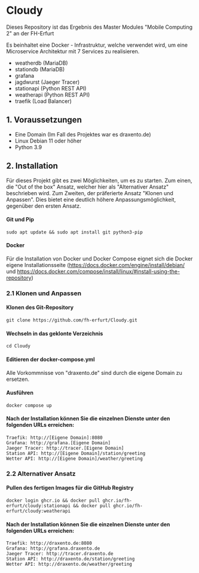 # Cloudy

Dieses Repository ist das Ergebnis des Master Modules "Mobile Computing 2" an der FH-Erfurt

Es beinhaltet eine Docker - Infrastruktur, welche verwendet wird, um eine Microservice Architektur mit 7 Services zu
realisieren.

- weatherdb (MariaDB)
- stationdb (MariaDB)
- grafana
- jagdwurst (Jaeger Tracer)
- stationapi (Python REST API)
- weatherapi (Python REST API)
- traefik (Load Balancer)

## 1. Voraussetzungen

- Eine Domain (Im Fall des Projektes war es draxento.de)
- Linux Debian 11 oder höher
- Python 3.9

## 2. Installation

Für dieses Projekt gibt es zwei Möglichkeiten, um es zu starten.
Zum einen, die "Out of the box" Ansatz, welcher hier als "Alternativer Ansatz" beschrieben wird.
Zum Zweiten, der präferierte Ansatz "Klonen und Anpassen". Dies bietet eine deutlich höhere Anpassungsmöglichkeit,
gegenüber den ersten Ansatz.

#### Git und Pip

```
sudo apt update && sudo apt install git python3-pip
```

#### Docker

Für die Installation von Docker und Docker Compose eignet sich die Docker eigene
Installationsseite (https://docs.docker.com/engine/install/debian/
und https://docs.docker.com/compose/install/linux/#install-using-the-repository)

### 2.1 Klonen und Anpassen

#### Klonen des Git-Repository

```
git clone https://github.com/fh-erfurt/Cloudy.git
```

#### Wechseln in das geklonte Verzeichnis
```
cd Cloudy
```

#### Editieren der docker-compose.yml

Alle Vorkommnisse von "draxento.de" sind durch die eigene Domain zu ersetzen.

#### Ausführen 
```
docker compose up
```

#### Nach der Installation können Sie die einzelnen Dienste unter den folgenden URLs erreichen:

```
Traefik: http://[Eigene Domain]:8080
Grafana: http://grafana.[Eigene Domain]
Jaeger Tracer: http://tracer.[Eigene Domain]
Station API: http://[Eigene Domain]/station/greeting
Wetter API: http://[Eigene Domain]/weather/greeting
```

### 2.2 Alternativer Ansatz

#### Pullen des fertigen Images für die GitHub Registry

```
docker login ghcr.io && docker pull ghcr.io/fh-erfurt/cloudy:stationapi && docker pull ghcr.io/fh-erfurt/cloudy:weatherapi
```

#### Nach der Installation können Sie die einzelnen Dienste unter den folgenden URLs erreichen:

```
Traefik: http://draxento.de:8080
Grafana: http://grafana.draxento.de
Jaeger Tracer: http://tracer.draxento.de
Station API: http://draxento.de/station/greeting
Wetter API: http://draxento.de/weather/greeting
```